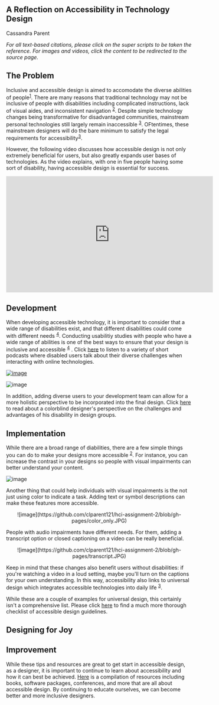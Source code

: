 ## A Reflection on Accessibility in Technology Design

Cassandra Parent

_For all text-based citations, please click on the super scripts to be taken the reference. For images and videos, click the content to be redirected to the source page._

## The Problem
Inclusive and accessible design is aimed to accomodate the diverse abilities of people<sup>[1](https://www.sciencedirect.com/science/article/pii/S0142694X1730087X)</sup>. There are many reasons that traditional technology may not be inclusive of people with disabilities including complicated instructions, lack of visual aides, and inconsistent navigation <sup>[2](https://content.iospress.com/articles/technology-and-disability/tad00242)</sup>. Despite simple technology changes being transformative for disadvantaged communities, mainstream personal technologies still largely remain inaccessible <sup>[3](https://dl.acm.org/doi/abs/10.1145/3178855?casa_token=fCefw1GO1d0AAAAA:aDsxFfi060wTbTZ1LabQdP_dUklkE7ILuYbwNMQba8xhFRWrnvN7gDdkmFqt3EytKJdw5VTDDOye2w)</sup>. OFtentimes, these mainstream designers will do the bare minimum to satisfy the legal requirements for accessibility<sup>[3](https://dl.acm.org/doi/abs/10.1145/3178855?casa_token=fCefw1GO1d0AAAAA:aDsxFfi060wTbTZ1LabQdP_dUklkE7ILuYbwNMQba8xhFRWrnvN7gDdkmFqt3EytKJdw5VTDDOye2w)</sup>. 

However, the following video discusses how accessible design is not only extremely beneficial for users, but also greatly expands user bases of technologies. As the video explains, with one in five people having some sort of disability, having accessible design is essential for success. 

<center><iframe width="560" height="315" src="https://www.youtube.com/embed/dJfhi2P60Xo" title="YouTube video player" frameborder="0" allow="accelerometer; autoplay; clipboard-write; encrypted-media; gyroscope; picture-in-picture" allowfullscreen></iframe></center>

## Development

When developing accessible technology, it is important to consider that a wide range of disabilities exist, and that different disabilities could come with different needs <sup>[4](https://www.researchgate.net/publication/233608298_Conducting_Usability_Studies_with_Users_Who_Are_Elderly_or_Have_Disabilities)</sup>. Conducting usabilitiy studies with people who have a wide range of abilities is one of the best ways to ensure that your design is inclusive and accessible <sup>[4](https://www.researchgate.net/publication/233608298_Conducting_Usability_Studies_with_Users_Who_Are_Elderly_or_Have_Disabilities)</sup>
. Click [here](https://a11yrules.com/series/a11y-rules-soundbite/) to listen to a variety of short podcasts where disabled users talk about their diverse challenges when interacting with online technologies. 

[![image](https://github.com/clparent121/hci-assignment-2/blob/gh-pages/disability_range.jpeg)](https://uxplanet.org/designing-with-accessibility-in-mind-f25a3f70b8c0)

![image](https://github.com/clparent121/hci-assignment-2/blob/gh-pages/disability_range.jpeg)

In addition, adding diverse users to your development team can allow for a more holistic perspective to be incorporated into the final design. Click [here](https://www.a11yproject.com/posts/2021-10-11-how-i-deal-with-colorblindness-as-a-digital-product-designer/) to read about a colorblind designer's perspective on the challenges and advantages of his disability in design groups. 

## Implementation
While there are a broad range of diabilities, there are a few simple things you can do to make your designs more accessible <sup>[2](https://content.iospress.com/articles/technology-and-disability/tad00242)</sup>. For instance, you can increase the contrast in your designs so people with visual impairments can better understand your content. 

![image](https://github.com/clparent121/hci-assignment-2/blob/gh-pages/contrast.JPG)

Another thing that could help individuals with visual impairments is the not just using color to indicate a task. Adding text or symbol descriptions can make these features more accessible.

<center>![image](https://github.com/clparent121/hci-assignment-2/blob/gh-pages/color_only.JPG)</center>

People with audio impairments have different needs. For them, adding a transcript option or closed captioning on a video can be really beneficial.

<center>![image](https://github.com/clparent121/hci-assignment-2/blob/gh-pages/transcript.JPG)</center>

Keep in mind that these changes also benefit users without disabilities: if you're watching a video in a loud setting, maybe you'll turn on the captions for your own understanding. In this way, accessibility also links to universal design which integrates accessible technologies into daily life <sup>[3](https://dl.acm.org/doi/abs/10.1145/3178855?casa_token=fCefw1GO1d0AAAAA:aDsxFfi060wTbTZ1LabQdP_dUklkE7ILuYbwNMQba8xhFRWrnvN7gDdkmFqt3EytKJdw5VTDDOye2w)</sup>.  

While these are a couple of examples for universal design, this certainly isn't a comprehensive list. Please click [here](https://www.a11yproject.com/checklist/) to find a much more thorough checklist of accessible design guidelines. 

## Designing for Joy


## Improvement
While these tips and resources are great to get start in accessible design, as a designer, it is important to continue to learn about accessibility and how it can best be achieved. [Here](https://www.a11yproject.com/resources/) is a compilation of resources including books, software packages, conferences, and more that are all about accessible design. By continuing to educate ourselves, we can become better and more inclusive designers. 

